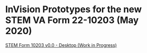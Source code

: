 # InVision Prototypes for the new STEM VA Form 22-10203 (May 2020)  

[STEM Form 10203 v0.0 - Desktop (Work in Progress)](https://bahdigital.invisionapp.com/share/MUIADS5R2HC)  


